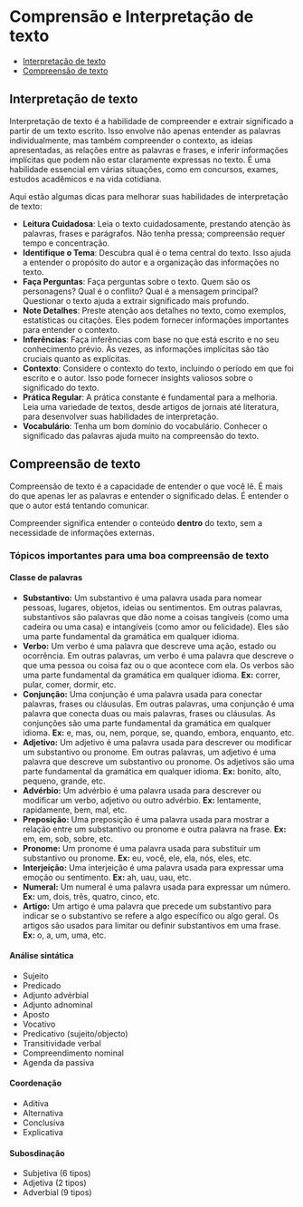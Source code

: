 # Comprensão e Interpretação de texto

- [Interpretação de texto](#interpretacao-de-texto)
- [Compreensão de texto](#compreensao-de-texto)

<a name="interpretacao-de-texto"></a>
## Interpretação de texto

Interpretação de texto é a habilidade de compreender e extrair significado a partir de um texto escrito. Isso envolve não apenas entender as palavras individualmente, mas também compreender o contexto, as ideias apresentadas, as relações entre as palavras e frases, e inferir informações implícitas que podem não estar claramente expressas no texto. É uma habilidade essencial em várias situações, como em concursos, exames, estudos acadêmicos e na vida cotidiana.

Aqui estão algumas dicas para melhorar suas habilidades de interpretação de texto:

* **Leitura Cuidadosa**: Leia o texto cuidadosamente, prestando atenção às palavras, frases e parágrafos. Não tenha pressa; compreensão requer tempo e concentração.
* **Identifique o Tema**: Descubra qual é o tema central do texto. Isso ajuda a entender o propósito do autor e a organização das informações no texto.
* **Faça Perguntas**: Faça perguntas sobre o texto. Quem são os personagens? Qual é o conflito? Qual é a mensagem principal? Questionar o texto ajuda a extrair significado mais profundo.
* **Note Detalhes**: Preste atenção aos detalhes no texto, como exemplos, estatísticas ou citações. Eles podem fornecer informações importantes para entender o contexto.
* **Inferências**: Faça inferências com base no que está escrito e no seu conhecimento prévio. Às vezes, as informações implícitas são tão cruciais quanto as explícitas.
* **Contexto**: Considere o contexto do texto, incluindo o período em que foi escrito e o autor. Isso pode fornecer insights valiosos sobre o significado do texto.
* **Prática Regular**: A prática constante é fundamental para a melhoria. Leia uma variedade de textos, desde artigos de jornais até literatura, para desenvolver suas habilidades de interpretação.
* **Vocabulário**: Tenha um bom domínio do vocabulário. Conhecer o significado das palavras ajuda muito na compreensão do texto.

<a name="compreensao-de-texto"></a>
## Compreensão de texto

Compreensão de texto é a capacidade de entender o que você lê. É mais do que apenas ler as palavras e entender o significado delas. É entender o que o autor está tentando comunicar.

Compreender significa entender o conteúdo **dentro** do texto, sem a necessidade de informações externas. 

### Tópicos importantes para uma boa compreensão de texto

#### Classe de palavras

* **Substantivo:** Um substantivo é uma palavra usada para nomear pessoas, lugares, objetos, ideias ou sentimentos. Em outras palavras, substantivos são palavras que dão nome a coisas tangíveis (como uma cadeira ou uma casa) e intangíveis (como amor ou felicidade). Eles são uma parte fundamental da gramática em qualquer idioma.
* **Verbo:** Um verbo é uma palavra que descreve uma ação, estado ou ocorrência. Em outras palavras, um verbo é uma palavra que descreve o que uma pessoa ou coisa faz ou o que acontece com ela. Os verbos são uma parte fundamental da gramática em qualquer idioma. **Ex:** correr, pular, comer, dormir, etc.
* **Conjunção:** Uma conjunção é uma palavra usada para conectar palavras, frases ou cláusulas. Em outras palavras, uma conjunção é uma palavra que conecta duas ou mais palavras, frases ou cláusulas. As conjunções são uma parte fundamental da gramática em qualquer idioma. **Ex:** e, mas, ou, nem, porque, se, quando, embora, enquanto, etc.
* **Adjetivo:** Um adjetivo é uma palavra usada para descrever ou modificar um substantivo ou pronome. Em outras palavras, um adjetivo é uma palavra que descreve um substantivo ou pronome. Os adjetivos são uma parte fundamental da gramática em qualquer idioma. **Ex:** bonito, alto, pequeno, grande, etc.
* **Advérbio:** Um advérbio é uma palavra usada para descrever ou modificar um verbo, adjetivo ou outro advérbio. **Ex:** lentamente, rapidamente, bem, mal, etc.
* **Preposição:** Uma preposição é uma palavra usada para mostrar a relação entre um substantivo ou pronome e outra palavra na frase. **Ex:** em, em, sob, sobre, etc.
* **Pronome:** Um pronome é uma palavra usada para substituir um substantivo ou pronome. **Ex:** eu, você, ele, ela, nós, eles, etc.
* **Interjeição:** Uma interjeição é uma palavra usada para expressar uma emoção ou sentimento. **Ex:** ah, uau, uau, etc.
* **Numeral:** Um numeral é uma palavra usada para expressar um número. **Ex:** um, dois, três, quatro, cinco, etc.
* **Artigo:** Um artigo é uma palavra que precede um substantivo para indicar se o substantivo se refere a algo específico ou algo geral. Os artigos são usados para limitar ou definir substantivos em uma frase. **Ex:** o, a, um, uma, etc.
 
#### Análise sintática

* Sujeito
* Predicado
* Adjunto advérbial
* Adjunto adnominal
* Aposto
* Vocativo
* Predicativo (sujeito/objecto)
* Transitividade verbal
* Compreendimento nominal
* Agenda da passiva

#### Coordenação

* Aditiva
* Alternativa
* Conclusiva
* Explicativa

#### Subosdinação

* Subjetiva (6 tipos)
* Adjetiva (2 tipos)
* Adverbial (9 tipos)

